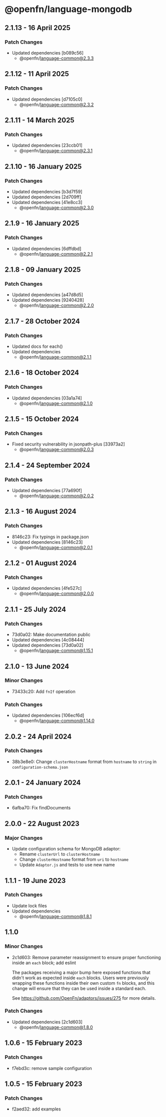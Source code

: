 # @openfn/language-mongodb

## 2.1.13 - 16 April 2025

### Patch Changes

* Updated dependencies \[b089c56]
  * @openfn/language-common@2.3.3

## 2.1.12 - 11 April 2025

### Patch Changes

* Updated dependencies \[d7105c0]
  * @openfn/language-common@2.3.2

## 2.1.11 - 14 March 2025

### Patch Changes

* Updated dependencies \[23ccb01]
  * @openfn/language-common@2.3.1

## 2.1.10 - 16 January 2025

### Patch Changes

* Updated dependencies \[b3d7f59]
* Updated dependencies \[2d709ff]
* Updated dependencies \[41e8cc3]
  * @openfn/language-common@2.3.0

## 2.1.9 - 16 January 2025

### Patch Changes

* Updated dependencies \[6dffdbd]
  * @openfn/language-common@2.2.1

## 2.1.8 - 09 January 2025

### Patch Changes

* Updated dependencies \[a47d8d5]
* Updated dependencies \[9240428]
  * @openfn/language-common@2.2.0

## 2.1.7 - 28 October 2024

### Patch Changes

* Updated docs for each()
* Updated dependencies
  * @openfn/language-common@2.1.1

## 2.1.6 - 18 October 2024

### Patch Changes

* Updated dependencies \[03a1a74]
  * @openfn/language-common@2.1.0

## 2.1.5 - 15 October 2024

### Patch Changes

* Fixed security vulnerability in jsonpath-plus \[33973a2]
  * @openfn/language-common@2.0.3

## 2.1.4 - 24 September 2024

### Patch Changes

* Updated dependencies \[77a690f]
  * @openfn/language-common@2.0.2

## 2.1.3 - 16 August 2024

### Patch Changes

* 8146c23: Fix typings in package.json
* Updated dependencies \[8146c23]
  * @openfn/language-common@2.0.1

## 2.1.2 - 01 August 2024

### Patch Changes

* Updated dependencies \[4fe527c]
  * @openfn/language-common@2.0.0

## 2.1.1 - 25 July 2024

### Patch Changes

* 73d0a02: Make documentation public
* Updated dependencies \[4c08444]
* Updated dependencies \[73d0a02]
  * @openfn/language-common@1.15.1

## 2.1.0 - 13 June 2024

### Minor Changes

* 73433c20: Add `fnIf` operation

### Patch Changes

* Updated dependencies \[106ecf6d]
  * @openfn/language-common@1.14.0

## 2.0.2 - 24 April 2024

### Patch Changes

* 38b3e8e0: Change `clusterHostname` format from `hostname` to `string` in
  `configuration-schema.json`

## 2.0.1 - 24 January 2024

### Patch Changes

* 6afba70: Fix findDocuments

## 2.0.0 - 22 August 2023

### Major Changes

* Update configuration schema for MongoDB adaptor:
  * Rename `clusterUrl` to `clusterHostname`
  * Change `clusterHostname` format from `uri` to `hostname`
  * Update `Adaptor.js` and tests to use new name

## 1.1.1 - 19 June 2023

### Patch Changes

* Update lock files
* Updated dependencies
  * @openfn/language-common@1.8.1

## 1.1.0

### Minor Changes

* 2c1d603: Remove parameter reassignment to ensure proper functioning inside an
  `each` block; add eslint

  The packages receiving a major bump here exposed functions that didn't work as
  expected inside `each` blocks. Users were previously wrapping these functions
  inside their own custom `fn` blocks, and this change will ensure that they can
  be used inside a standard each.

  See https://github.com/OpenFn/adaptors/issues/275 for more details.

### Patch Changes

* Updated dependencies \[2c1d603]
  * @openfn/language-common@1.8.0

## 1.0.6 - 15 February 2023

### Patch Changes

* f7ebd3c: remove sample configuration

## 1.0.5 - 15 February 2023

### Patch Changes

* f2aed32: add examples
